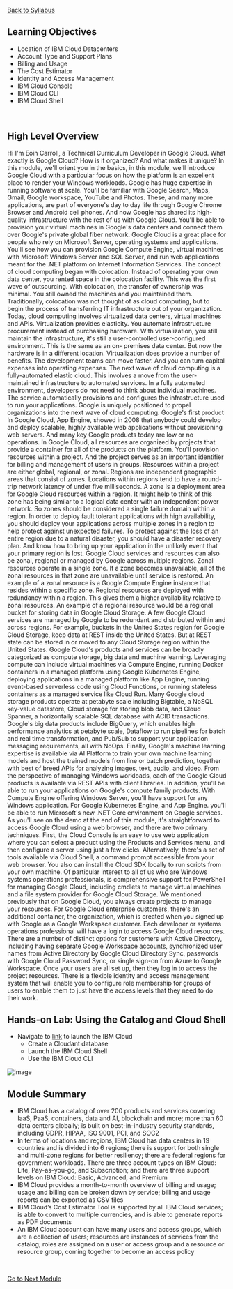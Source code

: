 [Back to Syllabus](/README.md#course-syllabus)

## Learning Objectives

- Location of IBM Cloud Datacenters
- Account Type and Support Plans
- Billing and Usage
- The Cost Estimator
- Identity and Access Management
- IBM Cloud Console
- IBM Cloud CLI
- IBM Cloud Shell
<br>

## High Level Overview
Hi I'm Eoin Carroll, a Technical
Curriculum Developer in Google Cloud. What exactly is Google Cloud? How is
it organized? And what makes it unique? In this module, we'll
orient you in the basics, in this module, we'll introduce Google
Cloud with a particular focus on how the platform is an excellent place
to render your Windows workloads. Google has huge expertise
in running software at scale. You'll be familiar with Google Search,
Maps, Gmail, Google workspace, YouTube and Photos. These, and many more applications, are part
of everyone's day to day life through Google Chrome Browser and
Android cell phones. And now Google has shared its high-quality
infrastructure with the rest of us with Google Cloud. You'll be able to provision your virtual
machines in Google's data centers and connect them over Google's
private global fiber network. Google Cloud is a great place for
people who rely on Microsoft Server, operating systems and applications. You'll see how you can provision
Google Compute Engine, virtual machines with Microsoft Windows
Server and SQL Server, and run web applications meant for the .NET
platform on Internet Information Services. The concept of cloud computing
began with colocation. Instead of operating your own data center, you rented space in
the colocation facility. This was the first wave of outsourcing. With colocation, the transfer
of ownership was minimal. You still owned the machines and
you maintained them. Traditionally, colocation was not
thought of as cloud computing, but to begin the process of transferring IT
infrastructure out of your organization. Today, cloud computing involves
virtualized data centers, virtual machines and APIs.
Virtualization provides elasticity. You automate infrastructure
procurement instead of purchasing hardware. With virtualization,
you still maintain the infrastructure, it's still a user-controlled
user-configured environment. This is the same as an on-
premises data center. But now the hardware is
in a different location. Virtualization does provide
a number of benefits. The development teams can move faster. And you can turn capital expenses
into operating expenses. The next wave of cloud computing is
a fully-automated elastic cloud. This involves a move from the user-
maintained infrastructure to automated services. In a fully automated environment, developers do not need to think
about individual machines. The service automatically provisions and configures the infrastructure
used to run your applications. Google is uniquely positioned to propel
organizations into the next wave of cloud computing. Google's first product In Google Cloud,
App Engine, showed in 2008 that anybody could develop and deploy scalable, highly available web applications
without provisioning web servers. And many key Google products
today are low or no operations. In Google Cloud, all resources are
organized by projects that provide a container for
all of the products on the platform. You'll provision resources within
a project. And the project serves as an important identifier for billing and
management of users in groups. Resources within a project
are either global, regional, or zonal. Regions are independent geographic areas
that consist of zones. Locations within regions tend to have a round-trip network
latency of under five milliseconds. A zone is a deployment area for
Google Cloud resources within a region. It might help to think of this zone has
being similar to a logical data center with an independent power network. So zones should be considered a single
failure domain within a region. In order to deploy fault tolerant
applications with high availability, you should deploy your applications across
multiple zones in a region to help protect against unexpected failures. To protect against the loss of an entire
region due to a natural disaster, you should have a disaster recovery plan.
And know how to bring up your application in the unlikely event that
your primary region is lost. Google Cloud services and
resources can also be zonal, regional or managed by Google across multiple regions. Zonal resources operate in a single
zone. If a zone becomes unavailable, all of the zonal resources in that zone
are unavailable until service is restored. An example of a zonal resource is a Google
Compute Engine instance that resides within a specific zone. Regional resources are deployed
with redundancy within a region. This gives them a higher availability
relative to zonal resources. An example of a regional resource
would be a regional bucket for storing data in Google Cloud Storage. A few Google Cloud services are managed
by Google to be redundant and distributed within and across regions. For example,
buckets in the United States region for Google Cloud Storage, keep data
at REST inside the United States. But at REST state can be stored in or
moved to any Cloud Storage region within the United States. Google Cloud's
products and services can be broadly categorized as compute storage,
big data and machine learning. Leveraging compute can include virtual
machines via Compute Engine, running Docker containers in a managed platform
using Google Kubernetes Engine, deploying applications in a managed
platform like App Engine, running event-based serverless
code using Cloud Functions, or running stateless containers as
a managed service like Cloud Run. Many Google cloud storage products operate
at petabyte scale including Bigtable, a NoSQL key-value datastore,
Cloud storage for storing blob data, and Cloud Spanner, a horizontally scalable
SQL database with ACID transactions. Google's big data products
include BigQuery, which enables high performance analytics at
petabyte scale, Dataflow to run pipelines for
batch and real time transformation, and Pub/Sub to support your application
messaging requirements, all with NoOps. Finally, Google's machine learning
expertise is available via AI Platform to train your own machine learning models and
host the trained models from line or batch prediction, together with best
of breed APIs for analyzing images, text, audio, and video. From the perspective of managing Windows
workloads, each of the Google Cloud products is available via REST
APIs with client libraries. In addition, you'll be able to run your
applications on Google's compute family products. With Compute Engine
offering Windows Server, you'll have support for any Windows
application. For Google Kubernetes Engine, and App Engine. you'll be able to run Microsoft's new
.NET Core environment on Google services. As you'll see on the demo at the end
of this module, it's straightforward to access Google Cloud using a web browser,
and there are two primary techniques. First, the Cloud Console is an easy
to use web application where you can select a product using the Products and
Services menu, and then configure a server
using just a few clicks. Alternatively, there's a set of tools
available via Cloud Shell, a command prompt accessible from your web browser. You also can install the Cloud SDK locally
to run scripts from your own machine. Of particular interest to all of us who are
Windows systems operations professionals, is comprehensive support for
PowerShell for managing Google Cloud, including cmdlets to manage virtual
machines and a file system provider for Google Cloud Storage. We mentioned previously that on
Google Cloud, you always create projects to manage your resources. For
Google Cloud enterprise customers, there's an additional container,
the organization, which is created when you signed up with Google as
a Google Workspace customer. Each developer or systems operations professional will have
a login to access Google Cloud resources. There are a number of distinct options for
customers with Active Directory, including having separate
Google Workspace accounts, synchronized user names from Active
Directory by Google Cloud Directory Sync, passwords with Google Cloud
Password Sync, or single sign-on from Azure
to Google Workspace. Once your users are all set up, then they
log in to access the project resources. There is a flexible identity and access
management system that will enable you to configure role membership for groups
of users to enable them to just have the access levels that they
need to do their work.
<br>


## Hands-on Lab: Using the Catalog and Cloud Shell
- Navigate to [link](https://cloud.ibm.com) to launch the IBM Cloud
    - Create a Cloudant database
    - Launch the IBM Cloud Shell
    - Use the IBM Cloud CLI

![image](https://user-images.githubusercontent.com/29455975/185613164-57e09cfb-340a-44e5-8c3b-85497d9c89ed.png)
<br>

## Module Summary
- IBM Cloud has a catalog of over 200 products and services covering IaaS, PaaS, containers, data and AI, blockchain and more; more than 60 data centers globally; is built on best-in-industry security standards, including GDPR, HIPAA, ISO 9001, PCI, and SOC2
- In terms of locations and regions, IBM Cloud has data centers in 19 countries and is divided into 6 regions; there is support for both single and multi-zone regions for better resiliency; there are federal regions for government workloads.
There are three account types on IBM Cloud: Lite, Pay-as-you-go, and Subscription; and there are three support levels on IBM Cloud: Basic, Advanced, and Premium
- IBM Cloud provides a month-to-month overview of billing and usage; usage and billing can be broken down by service; billing and usage reports can be exported as CSV files
- IBM Cloud’s Cost Estimator Tool is supported by all IBM Cloud services; is able to convert to multiple currencies, and is able to generate reports as PDF documents
- An IBM Cloud account can have many users and access groups, which are a collection of users; resources are instances of services from the catalog; roles are assigned on a user or access group and a resource or resource group, coming together to become an access policy
<br>

[Go to Next Module](./2_Infrastructure.md)
